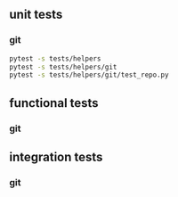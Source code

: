 
## unit tests

### git

``` bash
pytest -s tests/helpers
pytest -s tests/helpers/git
pytest -s tests/helpers/git/test_repo.py
```

## functional tests

### git

## integration tests

### git
